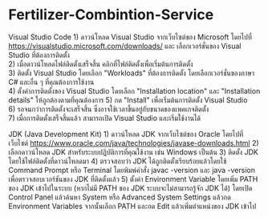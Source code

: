 # Fertilizer-Combintion-Service

Visual Studio Code
	1)   ดาวน์โหลด Visual Studio จากเว็บไซต์ของ Microsoft โดยไปที่ 
      	https://visualstudio.microsoft.com/downloads/ และ เลือกเวอร์ชั่นของ Visual Studio ที่ต้องการติดตั้ง  
	2)   เมื่อดาวน์โหลดไฟล์ติดตั้งเสร็จสิ้น คลิกที่ไฟล์ติดตั้งเพื่อเริ่มต้นการติดตั้ง  
	3)   ติดตั้ง Visual Studio โดยเลือก "Workloads" ที่ต้องการติดตั้ง โดยเลือกเวอร์ชั่นของภาษา C# 
      	และอื่น ๆ ที่คุณต้องการใช้งาน  
	4)   ตั้งค่าการติดตั้งของ Visual Studio โดยเลือก "Installation location" และ "Installation details" 
      	ให้ถูกต้องตามที่คุณต้องการ 
	5)   กด "Install" เพื่อเริ่มต้นการติดตั้ง Visual Studio  
	6)   รอจนกว่าการติดตั้งจะเสร็จสิ้น ซึ่งอาจใช้เวลาขึ้นอยู่กับขนาดของแพคเกจติดตั้ง  
	7)   เมื่อการติดตั้งเสร็จสิ้นแล้ว สามารถเปิด Visual Studio และเริ่มใช้งานได้
  
  JDK (Java Development Kit)
	1)   ดาวน์โหลด JDK จากเว็บไซต์ของ Oracle โดยไปที่เว็บไซต์ 
      	https://www.oracle.com/java/technologies/javase-downloads.html
	2)   เลือกดาวน์โหลด JDK สำหรับระบบปฏิบัติการที่คุณใช้งาน เช่น Windows เป็นต้น 
	3)   ติดตั้ง JDK โดยใช้ไฟล์ติดตั้งที่ดาวน์โหลดมา 
	4)   ตรวจสอบว่า JDK ได้ถูกติดตั้งเรียบร้อยแล้วโดยใช้ Command Prompt หรือ Terminal 
      	โดยพิมพ์คำสั่ง javac -version และ java -version เพื่อตรวจสอบเวอร์ชันของ JDK ที่ติดตั้งแล้ว 
	5)   ตั้งค่า Environment Variable โดยเพิ่ม PATH ของ JDK เข้าไปในระบบ 
     	(หากไม่มี PATH ของ JDK ระบบจะไม่สามารถรู้จัก JDK ได้) โดยเปิด Control Panel แล้วค้นหา System หรือ Advanced 
     	System Settings แล้วกด Environment Variables จากนั้นเลือก PATH และกด Edit แล้วเพิ่มตำแหน่งของ JDK เข้าไป 
